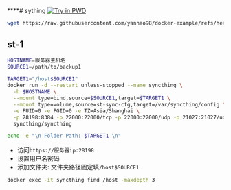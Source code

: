 ****# sything
[![Try in PWD](https://raw.githubusercontent.com/play-with-docker/stacks/master/assets/images/button.png)](http://play-with-docker.com?stack=https://raw.githubusercontent.com/yanhao98/docker-example/refs/heads/main/stacks/sything/docker-compose-pwd.yml)
```bash
wget https://raw.githubusercontent.com/yanhao98/docker-example/refs/heads/main/stacks/sything/docker-compose.yml && docker-compose up -d
```

## st-1
```bash
HOSTNAME=服务器主机名
SOURCE1=/path/to/backup1

TARGET1="/host$SOURCE1"
docker run -d --restart unless-stopped --name syncthing \
  -h $HOSTNAME \
  --mount type=bind,source=$SOURCE1,target=$TARGET1 \
  --mount type=volume,source=st-sync-cfg,target=/var/syncthing/config \
  -e PUID=0 -e PGID=0 -e TZ=Asia/Shanghai \
  -p 28198:8384 -p 22000:22000/tcp -p 22000:22000/udp -p 21027:21027/udp \
  syncthing/syncthing

echo -e "\n Folder Path: $TARGET1 \n"
```

- 访问`https://服务器ip:28198`
- 设置用户名密码
- 添加文件夹: 文件夹路径固定填`/host$SOURCE1`

```bash
docker exec -it syncthing find /host -maxdepth 3
```